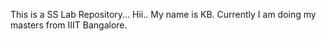 This is a SS Lab Repository...
Hii.. My name is KB.
Currently I am doing my masters from  IIIT Bangalore.
